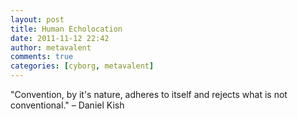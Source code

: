 ```yaml
---
layout: post
title: Human Echolocation
date: 2011-11-12 22:42
author: metavalent
comments: true
categories: [cyborg, metavalent]
---
```

<p>&quot;Convention, by it's nature, adheres to itself and rejects what is not conventional.&quot; – Daniel Kish</p>
<p>&#160;</p>

